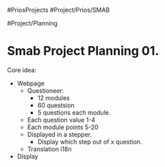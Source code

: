 #PriosProjects
#Project/Prios/SMAB

#Project/Planning



# Smab Project Planning 01.

Core idea: 
- Webpage
	- Questioneer:  
		- 12 modules 
		- 60 questsion 
		- 5 questions each module.
	- Each question value 1-4
	- Each module points 5-20
	- Displayed in a stepper.
		- Display which step out of x question.
	- Translation i18n
- Display